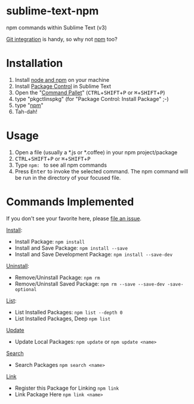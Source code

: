 sublime-text-npm
================

npm commands within Sublime Text (v3)

[Git integration](https://github.com/kemayo/sublime-text-git) is handy, so why not [npm](https://www.npmjs.org/) too?

Installation
============
1. Install [node and npm](http://nodejs.org/) on your machine
2. Install [Package Control](https://sublime.wbond.net/installation) in Sublime Text
3. Open the "[Command Pallet](http://sublime-text-unofficial-documentation.readthedocs.org/en/latest/extensibility/command_palette.html#command-palette)" (<kbd>CTRL</kbd>+<kbd>SHIFT</kbd>+<kbd>P</kbd> or <kbd>⌘</kbd>+<kbd>SHIFT</kbd>+<kbd>P</kbd>)
4. type "pkgctlinspkg" (for "Package Control: Install Package" ;-)
5. type "[npm](https://sublime.wbond.net/packages/npm)"
6. Tah-dah!

Usage
=====
1. Open a file (usually a *.js or *.coffee) in your npm project/package
2. <kbd>CTRL</kbd>+<kbd>SHIFT</kbd>+<kbd>P</kbd> or <kbd>⌘</kbd>+<kbd>SHIFT</kbd>+<kbd>P</kbd>
3. Type `npm: ` to see all npm commands
4. Press <kbd>Enter</kbd> to invoke the selected command. The npm command will be run in the directory of your focused file.

Commands Implemented
====================
If you don't see your favorite here, please [file an issue](https://github.com/PixnBits/sublime-text-npm/issues).

[Install](https://www.npmjs.org/doc/cli/npm-install.html):
* Install Package: `npm install`
* Install and Save Package: `npm install --save`
* Install and Save Development Package: `npm install --save-dev`

[Uninstall]():
* Remove/Uninstall Package: `npm rm`
* Remove/Uninstall Saved Package: `npm rm --save --save-dev -save-optional`

[List](https://www.npmjs.org/doc/cli/npm-ls.html):
* List Installed Packages: `npm list --depth 0`
* List Installed Packages, Deep `npm list`

[Update](https://www.npmjs.org/doc/cli/npm-update.html)
* Update Local Packages: `npm update` or `npm update <name>`

[Search](https://www.npmjs.org/doc/cli/npm-search.html)
* Search Packages `npm search <name>`

[Link](https://www.npmjs.org/doc/cli/npm-link.html)
* Register this Package for Linking `npm link`
* Link Package Here `npm link <name>`
